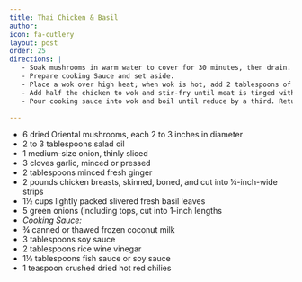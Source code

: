 ```yaml
---
title: Thai Chicken & Basil
author:
icon: fa-cutlery
layout: post
order: 25
directions: |
   - Soak mushrooms in warm water to cover for 30 minutes, then drain. Cut off and discard stems; squeeze caps dry, cut into ¼-inch slivers, and set aside.
   - Prepare cooking Sauce and set aside.
   - Place a wok over high heat; when wok is hot, add 2 tablespoons of the oil. When oil is hot, add sliced onion, garlic, and ginger; stir-fry until onion is soft (about 4 minutes). Remove vegetables from wok and set aside.
   - Add half the chicken to wok and stir-fry until meat is tinged with brown (about 3 minutes). Remove from wok; set aside with cooked onion mixture. Repeat to brown remaining chicken, adding 1 tablespoon more oil if needed.
   - Pour cooking sauce into wok and boil until reduce by a third. Return onion mixture and chicken to wok. Add basil, mushrooms and green onions; stir to heat through.

---
```


<ul>
	<li>6 dried Oriental mushrooms, each 2 to 3 inches in diameter</li>
	<li>2 to 3 tablespoons salad oil</li>
	<li>1 medium-size onion, thinly sliced</li>
	<li>3 cloves garlic, minced or pressed</li>
	<li>2 tablespoons minced fresh ginger</li>
	<li>2 pounds chicken breasts, skinned, boned, and cut into ¼-inch-wide strips</li>
	<li>1½ cups lightly packed slivered fresh basil leaves</li>
	<li>5 green onions (including tops, cut into 1-inch lengths</li>
	<li> <em> <bold> Cooking Sauce: </bold> </em> </li>
	<li>¾ canned or thawed frozen coconut milk</li>
	<li>3 tablespoons soy sauce</li>
	<li>2 tablespoons rice wine vinegar</li>
	<li>1½ tablespoons fish sauce or soy sauce</li>
	<li>1 teaspoon crushed dried hot red chilies</li>
</ul>